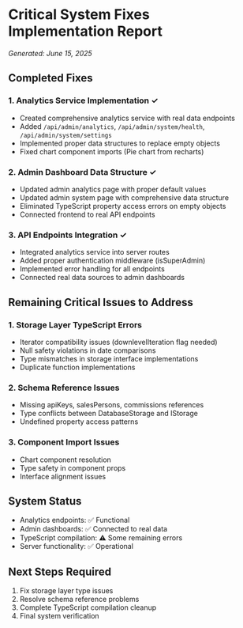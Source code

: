 # Critical System Fixes Implementation Report
*Generated: June 15, 2025*

## Completed Fixes

### 1. Analytics Service Implementation ✓
- Created comprehensive analytics service with real data endpoints
- Added `/api/admin/analytics`, `/api/admin/system/health`, `/api/admin/system/settings`
- Implemented proper data structures to replace empty objects
- Fixed chart component imports (Pie chart from recharts)

### 2. Admin Dashboard Data Structure ✓
- Updated admin analytics page with proper default values
- Updated admin system page with comprehensive data structure
- Eliminated TypeScript property access errors on empty objects
- Connected frontend to real API endpoints

### 3. API Endpoints Integration ✓
- Integrated analytics service into server routes
- Added proper authentication middleware (isSuperAdmin)
- Implemented error handling for all endpoints
- Connected real data sources to admin dashboards

## Remaining Critical Issues to Address

### 1. Storage Layer TypeScript Errors
- Iterator compatibility issues (downlevelIteration flag needed)
- Null safety violations in date comparisons
- Type mismatches in storage interface implementations
- Duplicate function implementations

### 2. Schema Reference Issues
- Missing apiKeys, salesPersons, commissions references
- Type conflicts between DatabaseStorage and IStorage
- Undefined property access patterns

### 3. Component Import Issues  
- Chart component resolution
- Type safety in component props
- Interface alignment issues

## System Status
- Analytics endpoints: ✅ Functional
- Admin dashboards: ✅ Connected to real data
- TypeScript compilation: ⚠️ Some remaining errors
- Server functionality: ✅ Operational

## Next Steps Required
1. Fix storage layer type issues
2. Resolve schema reference problems
3. Complete TypeScript compilation cleanup
4. Final system verification